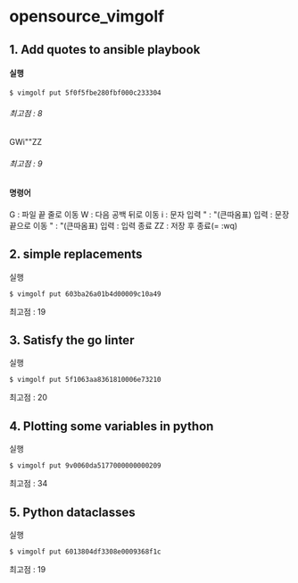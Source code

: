# opensource_vimgolf

## 1. Add quotes to ansible playbook

#### 실행
```shell
$ vimgolf put 5f0f5fbe280fbf000c233304
```
  ###### 최고점 : 8
  
  GWi"<End>"<Esc>ZZ
  ###### 최고점 : 9

  #### 명령어  
  G : 파일 끝 줄로 이동
  W : 다음 공백 뒤로 이동
  i : 문자 입력
  " : "(큰따옴표) 입력
  <End> : 문장 끝으로 이동
  " : "(큰따옴표) 입력
  <Esc> : 입력 종료
  ZZ : 저장 후 종료(= :wq)

## 2. simple replacements

실행
```shell
$ vimgolf put 603ba26a01b4d00009c10a49
```
최고점 : 19

## 3. Satisfy the go linter

실행
```shell
$ vimgolf put 5f1063aa8361810006e73210
```
최고점 : 20

## 4. Plotting some variables in python

실행
```shell
$ vimgolf put 9v0060da5177000000000209
```
최고점 : 34

## 5. Python dataclasses

실행
```shell
$ vimgolf put 6013804df3308e0009368f1c
```
최고점 : 19
